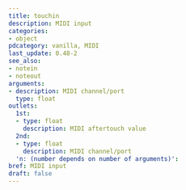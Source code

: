 ```yaml
---
title: touchin
description: MIDI input
categories:
- object
pdcategory: vanilla, MIDI
last_update: 0.48-2
see_also:
- notein
- noteout
arguments:
- description: MIDI channel/port
  type: float
outlets:
  1st:
  - type: float
    description: MIDI aftertouch value
  2nd:
  - type: float
    description: MIDI channel/port
  'n: (number depends on number of arguments)':
bref: MIDI input
draft: false
---
```



